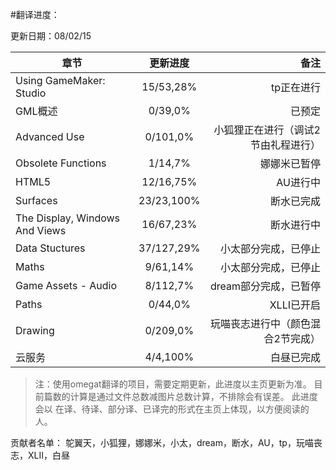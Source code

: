 #翻译进度：

更新日期：08/02/15

章节 | 更新进度  | 备注
------|:------:|------:
Using GameMaker: Studio  | 15/53,28% | tp正在进行
GML概述  | 0/39,0% | 已预定
Advanced Use  | 0/101,0% | 小狐狸正在进行（调试2节由礼程进行）
Obsolete Functions  | 1/14,7% | 娜娜米已暂停
HTML5  | 12/16,75% | AU进行中
Surfaces  | 23/23,100% | 断水已完成
The Display, Windows And Views  | 16/67,23% |  断水进行中 
Data Stuctures  | 37/127,29% | 小太部分完成，已停止
Maths  | 9/61,14% | 小太部分完成，已停止
Game Assets - Audio  | 8/112,7% | dream部分完成，已暂停
Paths  | 0/44,0% | XLLI已开启
Drawing  | 0/209,0% | 玩喵丧志进行中（颜色混合2节完成）
云服务  | 4/4,100% | 白昼已完成

>注：使用omegat翻译的项目，需要定期更新，此进度以主页更新为准。
目前篇数的计算是通过文件总数减图片总数计算，不排除会有误差。
此进度会以 在译、待译、部分译、已译完的形式在主页上体现，以方便阅读的人。

贡献者名单：
鸵翼天，小狐狸，娜娜米，小太，dream，断水，AU，tp，玩喵丧志，XLII，白昼